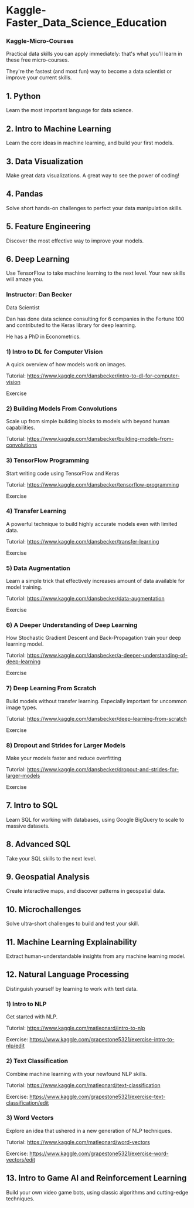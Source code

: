 # Kaggle-Faster_Data_Science_Education
### Kaggle-Micro-Courses

Practical data skills you can apply immediately: that's what you'll learn in these free micro-courses.

They're the fastest (and most fun) way to become a data scientist or improve your current skills.

## 1. Python

Learn the most important language for data science.


## 2. Intro to Machine Learning

Learn the core ideas in machine learning, and build your first models.


## 3. Data Visualization

Make great data visualizations. A great way to see the power of coding!

## 4. Pandas

Solve short hands-on challenges to perfect your data manipulation skills.

## 5. Feature Engineering

Discover the most effective way to improve your models.

## 6. Deep Learning

Use TensorFlow to take machine learning to the next level. Your new skills will amaze you.


### Instructor: Dan Becker

Data Scientist

Dan has done data science consulting for 6 companies in the Fortune 100 and contributed to the Keras library for deep learning. 

He has a PhD in Econometrics.

### 1) Intro to DL for Computer Vision

A quick overview of how models work on images.

Tutorial: https://www.kaggle.com/dansbecker/intro-to-dl-for-computer-vision

Exercise

### 2) Building Models From Convolutions

Scale up from simple building blocks to models with beyond human capabilities.

Tutorial: https://www.kaggle.com/dansbecker/building-models-from-convolutions



### 3) TensorFlow Programming

Start writing code using TensorFlow and Keras

Tutorial: https://www.kaggle.com/dansbecker/tensorflow-programming

Exercise

### 4) Transfer Learning

A powerful technique to build highly accurate models even with limited data.

Tutorial: https://www.kaggle.com/dansbecker/transfer-learning

Exercise

### 5) Data Augmentation

Learn a simple trick that effectively increases amount of data available for model training.

Tutorial: https://www.kaggle.com/dansbecker/data-augmentation

Exercise

### 6) A Deeper Understanding of Deep Learning

How Stochastic Gradient Descent and Back-Propagation train your deep learning model.

Tutorial: https://www.kaggle.com/dansbecker/a-deeper-understanding-of-deep-learning

Exercise

### 7) Deep Learning From Scratch

Build models without transfer learning. Especially important for uncommon image types.

Tutorial: https://www.kaggle.com/dansbecker/deep-learning-from-scratch

Exercise

### 8) Dropout and Strides for Larger Models

Make your models faster and reduce overfitting

Tutorial: https://www.kaggle.com/dansbecker/dropout-and-strides-for-larger-models

Exercise



## 7. Intro to SQL

Learn SQL for working with databases, using Google BigQuery to scale to massive datasets.

## 8. Advanced SQL

Take your SQL skills to the next level.

## 9. Geospatial Analysis

Create interactive maps, and discover patterns in geospatial data.

## 10. Microchallenges

Solve ultra-short challenges to build and test your skill.

## 11. Machine Learning Explainability

Extract human-understandable insights from any machine learning model.


## 12. Natural Language Processing

Distinguish yourself by learning to work with text data.


### 1) Intro to NLP
Get started with NLP.

Tutorial: https://www.kaggle.com/matleonard/intro-to-nlp

Exercise: https://www.kaggle.com/grapestone5321/exercise-intro-to-nlp/edit


### 2) Text Classification
Combine machine learning with your newfound NLP skills.


Tutorial: https://www.kaggle.com/matleonard/text-classification

Exercise: https://www.kaggle.com/grapestone5321/exercise-text-classification/edit



### 3) Word Vectors
Explore an idea that ushered in a new generation of NLP techniques.

Tutorial: https://www.kaggle.com/matleonard/word-vectors

Exercise: https://www.kaggle.com/grapestone5321/exercise-word-vectors/edit


## 13. Intro to Game AI and Reinforcement Learning

Build your own video game bots, using classic algorithms and cutting-edge techniques.


